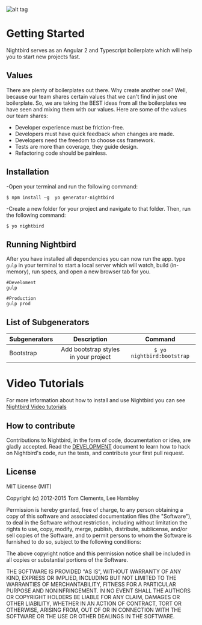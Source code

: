 
![alt tag](https://i.imgsafe.org/7854535.png)
# Getting Started
Nightbird serves as an Angular 2 and Typescript boilerplate which will help you to start new projects fast.

## Values
There are plenty of boilerplates out there. Why create another one? Well, because our team shares certain values that we can't find in just one boilerplate. So, we are taking the BEST ideas from all the boilerplates we have seen and mixing them with our values. Here are some of the values our team shares:

* Developer experience must be friction-free.
* Developers must have quick feedback when changes are made.
* Developers need the freedom to choose css framework.
* Tests are more than coverage, they guide design.
* Refactoring code should be painless.

## Installation
-Open your terminal and run the following command:

  ```$ npm install –g  yo generator-nightbird```

-Create a new folder for your project and navigate to that folder.
Then, run the following command:
	
```$ yo nightbird```

## Running Nightbird
After you have installed all dependencies you can now run the app. type `gulp` in your terminal to start a local server which will watch, build (in-memory), run specs, and open a new browser tab for you.
```
#Develoment
gulp

#Production
gulp prod
```
## List of Subgenerators

|     Subgenerators     |               Description               | Command         |
| --------------------- |:---------------------------------------:| :-----------------------:|
|       Bootstrap       |   Add bootstrap styles in your project  | `$ yo nightbird:bootstrap`|



# Video Tutorials 
For more information about how to install and use Nightbird you can see [Nightbird Video tutorials](https://youtu.be/MMkVZwVZkm0?list=PLdHGHHzhNZuCSits8Nx8zDR6U5reWtlMc)

## How to contribute

Contributions to Nightbird, in the form of code, documentation or idea, are gladly accepted. Read the [DEVELOPMENT](DEVELOPMENT.md) document to learn how to hack on Nightbird's code, run the tests, and contribute your first pull request.

## License

MIT License (MIT)

Copyright (c) 2012-2015 Tom Clements, Lee Hambley

Permission is hereby granted, free of charge, to any person obtaining a copy
of this software and associated documentation files (the "Software"), to deal
in the Software without restriction, including without limitation the rights
to use, copy, modify, merge, publish, distribute, sublicense, and/or sell
copies of the Software, and to permit persons to whom the Software is
furnished to do so, subject to the following conditions:

The above copyright notice and this permission notice shall be included in
all copies or substantial portions of the Software.

THE SOFTWARE IS PROVIDED "AS IS", WITHOUT WARRANTY OF ANY KIND, EXPRESS OR
IMPLIED, INCLUDING BUT NOT LIMITED TO THE WARRANTIES OF MERCHANTABILITY,
FITNESS FOR A PARTICULAR PURPOSE AND NONINFRINGEMENT. IN NO EVENT SHALL THE
AUTHORS OR COPYRIGHT HOLDERS BE LIABLE FOR ANY CLAIM, DAMAGES OR OTHER
LIABILITY, WHETHER IN AN ACTION OF CONTRACT, TORT OR OTHERWISE, ARISING FROM,
OUT OF OR IN CONNECTION WITH THE SOFTWARE OR THE USE OR OTHER DEALINGS IN
THE SOFTWARE.
